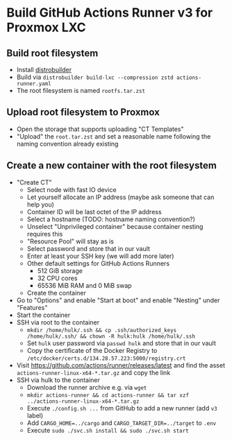 # Build GitHub Actions Runner v3 for Proxmox LXC

## Build root filesystem

- Install [distrobuilder](https://linuxcontainers.org/distrobuilder/introduction/)
- Build via `distrobuilder build-lxc --compression zstd actions-runner.yaml`
- The root filesystem is named `rootfs.tar.zst`

## Upload root filesystem to Proxmox

- Open the storage that supports uploading "CT Templates"
- "Upload" the `root.tar.zst` and set a reasonable name following the naming convention already existing

## Create a new container with the root filesystem

- "Create CT"
    - Select node with fast IO device
    - Let yourself allocate an IP address (maybe ask someone that can help you)
    - Container ID will be last octet of the IP address
    - Select a hostname (TODO: hostname naming convention?)
    - Unselect "Unprivileged container" because container nesting requires this
    - "Resource Pool" will stay as is
    - Select password and store that in our vault
    - Enter at least your SSH key (we will add more later)
    - Other default settings for GitHub Actions Runners
        - 512 GiB storage
        - 32 CPU cores
        - 65536 MiB RAM and 0 MiB swap
    - Create the container
- Go to "Options" and enable "Start at boot" and enable "Nesting" under "Features"
- Start the container
- SSH via root to the container
    - `mkdir /home/hulk/.ssh && cp .ssh/authorized_keys /home/hulk/.ssh/ && chown -R hulk:hulk /home/hulk/.ssh`
    - Set `hulk` user password via `passwd hulk` and store that in our vault
    - Copy the certificate of the Docker Registry to `/etc/docker/certs.d/134.28.57.223:5000/registry.crt`
- Visit https://github.com/actions/runner/releases/latest and find the asset `actions-runner-linux-x64-*.tar.gz` and copy the link
- SSH via hulk to the container
    - Download the runner archive e.g. via `wget`
    - `mkdir actions-runner && cd actions-runner && tar xzf ../actions-runner-linux-x64-*.tar.gz`
    - Execute `./config.sh ...` from GitHub to add a new runner (add `v3` label)
    - Add `CARGO_HOME=../cargo` and `CARGO_TARGET_DIR=../target` to `.env`
    - Execute `sudo ./svc.sh install && sudo ./svc.sh start`

